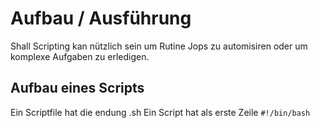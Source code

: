 # Aufbau / Ausführung

Shall Scripting kan nützlich sein um Rutine Jops zu automisiren oder um komplexe Aufgaben zu erledigen.

## Aufbau eines Scripts

Ein Scriptfile hat die endung .sh
Ein Script hat als erste Zeile `#!/bin/bash`